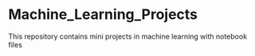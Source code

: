 # Machine_Learning_Projects
This repository contains mini projects in machine learning with notebook files
